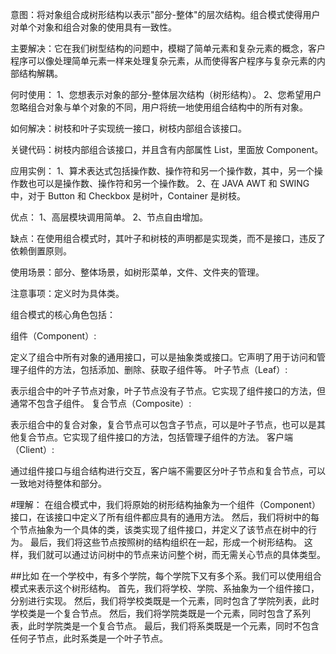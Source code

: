 意图：将对象组合成树形结构以表示"部分-整体"的层次结构。组合模式使得用户对单个对象和组合对象的使用具有一致性。

主要解决：它在我们树型结构的问题中，模糊了简单元素和复杂元素的概念，客户程序可以像处理简单元素一样来处理复杂元素，从而使得客户程序与复杂元素的内部结构解耦。

何时使用： 1、您想表示对象的部分-整体层次结构（树形结构）。 2、您希望用户忽略组合对象与单个对象的不同，用户将统一地使用组合结构中的所有对象。

如何解决：树枝和叶子实现统一接口，树枝内部组合该接口。

关键代码：树枝内部组合该接口，并且含有内部属性 List，里面放 Component。

应用实例： 1、算术表达式包括操作数、操作符和另一个操作数，其中，另一个操作数也可以是操作数、操作符和另一个操作数。 2、在 JAVA AWT 和 SWING 中，对于 Button 和 Checkbox 是树叶，Container 是树枝。

优点： 1、高层模块调用简单。 2、节点自由增加。

缺点：在使用组合模式时，其叶子和树枝的声明都是实现类，而不是接口，违反了依赖倒置原则。

使用场景：部分、整体场景，如树形菜单，文件、文件夹的管理。

注意事项：定义时为具体类。

组合模式的核心角色包括：

组件（Component）:

定义了组合中所有对象的通用接口，可以是抽象类或接口。它声明了用于访问和管理子组件的方法，包括添加、删除、获取子组件等。
叶子节点（Leaf）:

表示组合中的叶子节点对象，叶子节点没有子节点。它实现了组件接口的方法，但通常不包含子组件。
复合节点（Composite）:

表示组合中的复合对象，复合节点可以包含子节点，可以是叶子节点，也可以是其他复合节点。它实现了组件接口的方法，包括管理子组件的方法。
客户端（Client）:

通过组件接口与组合结构进行交互，客户端不需要区分叶子节点和复合节点，可以一致地对待整体和部分。

#理解：
在组合模式中，我们将原始的树形结构抽象为一个组件（Component）接口，在该接口中定义了所有组件都应具有的通用方法。
然后，我们将树中的每个节点抽象为一个具体的类，该类实现了组件接口，并定义了该节点在树中的行为。
最后，我们将这些节点按照树的结构组织在一起，形成一个树形结构。
这样，我们就可以通过访问树中的节点来访问整个树，而无需关心节点的具体类型。

##比如
在一个学校中，有多个学院，每个学院下又有多个系。我们可以使用组合模式来表示这个树形结构。
首先，我们将学校、学院、系抽象为一个组件接口，分别进行实现。
然后，我们将学校类既是一个元素，同时包含了学院列表，此时学校类是一个复合节点。
然后，我们将学院类既是一个元素，同时包含了系列表，此时学院类是一个复合节点。
最后，我们将系类既是一个元素，同时不包含任何子节点，此时系类是一个叶子节点。
